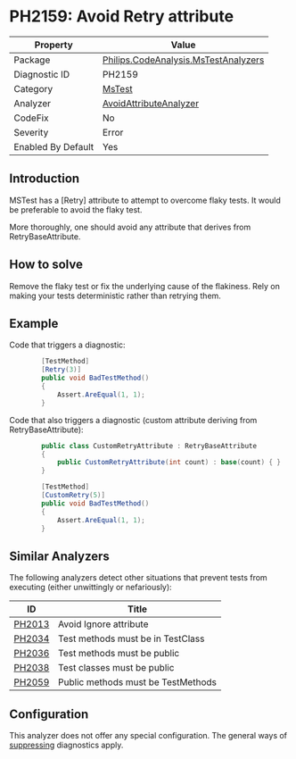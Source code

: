 # PH2159: Avoid Retry attribute

| Property | Value  |
|--|--|
| Package | [Philips.CodeAnalysis.MsTestAnalyzers](https://www.nuget.org/packages/Philips.CodeAnalysis.MsTestAnalyzers) |
| Diagnostic ID | PH2159 |
| Category  | [MsTest](../MsTest.md) |
| Analyzer | [AvoidAttributeAnalyzer](https://github.com/philips-software/roslyn-analyzers/blob/main/Philips.CodeAnalysis.MsTestAnalyzers/AvoidAttributeAnalyzer.cs)
| CodeFix  | No |
| Severity | Error |
| Enabled By Default | Yes |

## Introduction

MSTest has a [Retry] attribute to attempt to overcome flaky tests. It would be preferable to avoid the flaky test.

More thoroughly, one should avoid any attribute that derives from RetryBaseAttribute.

## How to solve

Remove the flaky test or fix the underlying cause of the flakiness. Rely on making your tests deterministic rather than retrying them.

## Example

Code that triggers a diagnostic:
``` cs
        [TestMethod]
        [Retry(3)]
        public void BadTestMethod()
        {
            Assert.AreEqual(1, 1);
        }
```

Code that also triggers a diagnostic (custom attribute deriving from RetryBaseAttribute):
``` cs
        public class CustomRetryAttribute : RetryBaseAttribute
        {
            public CustomRetryAttribute(int count) : base(count) { }
        }

        [TestMethod]
        [CustomRetry(5)]
        public void BadTestMethod()
        {
            Assert.AreEqual(1, 1);
        }
```

## Similar Analyzers

The following analyzers detect other situations that prevent tests from executing (either unwittingly or nefariously):

| ID | Title  |
|--|--|
| [PH2013](.\PH2013.md) | Avoid Ignore attribute |
| [PH2034](.\PH2034.md) | Test methods must be in TestClass |
| [PH2036](.\PH2036.md) | Test methods must be public |
| [PH2038](.\PH2038.md) | Test classes must be public |
| [PH2059](.\PH2059.md) | Public methods must be TestMethods |

## Configuration

This analyzer does not offer any special configuration. The general ways of [suppressing](https://learn.microsoft.com/en-us/dotnet/fundamentals/code-analysis/suppress-warnings) diagnostics apply.